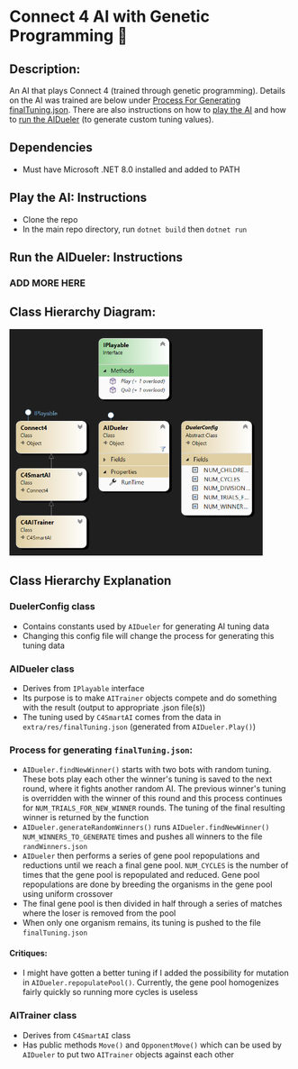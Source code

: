 # Connect 4 AI with Genetic Programming 🤖

## Description:
An AI that plays Connect 4 (trained through genetic programming). Details on the AI was trained are below under [Process For Generating finalTuning.json](#process-for-generating-finaltuningjson). There are also instructions on how to [play the AI](#play-the-ai-instructions) and how to [run the AIDueler](#run-the-aidueler-instructions) (to generate custom tuning values).

## Dependencies
* Must have Microsoft .NET 8.0 installed and added to PATH

## Play the AI: Instructions
* Clone the repo
* In the main repo directory, run `dotnet build` then `dotnet run`

## Run the AIDueler: Instructions

### ADD MORE HERE

## Class Hierarchy Diagram:

<img src="./docs/ClassDiagram.png" alt="diagram" width="450"/>

## Class Hierarchy Explanation

### DuelerConfig class
* Contains constants used by `AIDueler` for generating AI tuning data
* Changing this config file will change the process for generating this tuning data

### AIDueler class
* Derives from `IPlayable` interface
* Its purpose is to make `AITrainer` objects compete and do something with the result (output to appropriate .json file(s))
* The tuning used by `C4SmartAI` comes from the data in `extra/res/finalTuning.json` (generated from `AIDueler.Play()`)

### Process for generating `finalTuning.json`:
* `AIDueler.findNewWinner()` starts with two bots with random tuning. These bots play each other the winner's tuning is saved to the next round, where it fights another random AI. The previous winner's tuning is overridden with the winner of this round and this process continues for `NUM_TRIALS_FOR_NEW_WINNER` rounds. The tuning of the final resulting winner is returned by the function
* `AIDueler.generateRandomWinners()` runs `AIDueler.findNewWinner()` `NUM_WINNERS_TO_GENERATE` times and pushes all winners to the file `randWinners.json`
* `AIDueler` then performs a series of gene pool repopulations and reductions until we reach a final gene pool. `NUM_CYCLES` is the number of times that the gene pool is repopulated and reduced. Gene pool repopulations are done by breeding the organisms in the gene pool using uniform crossover
* The final gene pool is then divided in half through a series of matches where the loser is removed from the pool
* When only one organism remains, its tuning is pushed to the file `finalTuning.json`

#### Critiques:
* I might have gotten a better tuning if I added the possibility for mutation in `AIDueler.repopulatePool()`. Currently, the gene pool homogenizes fairly quickly so running more cycles is useless

### AITrainer class
* Derives from `C4SmartAI` class
* Has public methods `Move()` and `OpponentMove()` which can be used by `AIDueler` to put two `AITrainer` objects against each other